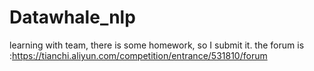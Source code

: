 # Datawhale_nlp
learning with team, there is some homework, so I submit it.
the forum is :https://tianchi.aliyun.com/competition/entrance/531810/forum


